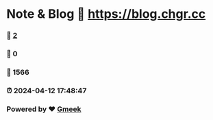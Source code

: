 # Note & Blog :link: https://blog.chgr.cc 
### :page_facing_up: [2](https://blog.chgr.cc/tag.html) 
### :speech_balloon: 0 
### :hibiscus: 1566 
### :alarm_clock: 2024-04-12 17:48:47 
### Powered by :heart: [Gmeek](https://github.com/Meekdai/Gmeek)
